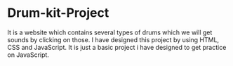 # Drum-kit-Project
It is a website which contains several types of drums which we will get sounds by clicking on those.
I have designed this project by using HTML, CSS and JavaScript. It is just a basic project i have designed to get practice on JavaScript.
